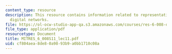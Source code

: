 ```yaml
---
content_type: resource
description: This resource contains information related to representation of linear
  digital networks.
file: https://ol-ocw-studio-app-qa.s3.amazonaws.com/courses/res-6-008-digital-signal-processing-spring-2011/cf804aea8de80a9893b9a0bb1710c08a_MITRES_6_008S11_lec11.pdf
file_type: application/pdf
resourcetype: Document
title: MITRES_6_008S11_lec11.pdf
uid: cf804aea-8de8-0a98-93b9-a0bb1710c08a
---
```

